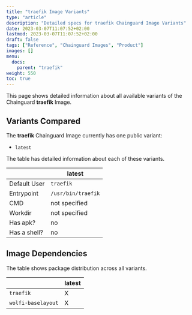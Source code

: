 ```yaml
---
title: "traefik Image Variants"
type: "article"
description: "Detailed specs for traefik Chainguard Image Variants"
date: 2023-03-07T11:07:52+02:00
lastmod: 2023-03-07T11:07:52+02:00
draft: false
tags: ["Reference", "Chainguard Images", "Product"]
images: []
menu:
  docs:
    parent: "traefik"
weight: 550
toc: true
---
```


This page shows detailed information about all available variants of the Chainguard **traefik** Image.

## Variants Compared
The **traefik** Chainguard Image currently has one public variant: 

- `latest`

The table has detailed information about each of these variants.

|              | latest             |
|--------------|--------------------|
| Default User | `traefik`          |
| Entrypoint   | `/usr/bin/traefik` |
| CMD          | not specified      |
| Workdir      | not specified      |
| Has apk?     | no                 |
| Has a shell? | no                 |

## Image Dependencies
The table shows package distribution across all variants.

|                    | latest |
|--------------------|--------|
| `traefik`          | X      |
| `wolfi-baselayout` | X      |
